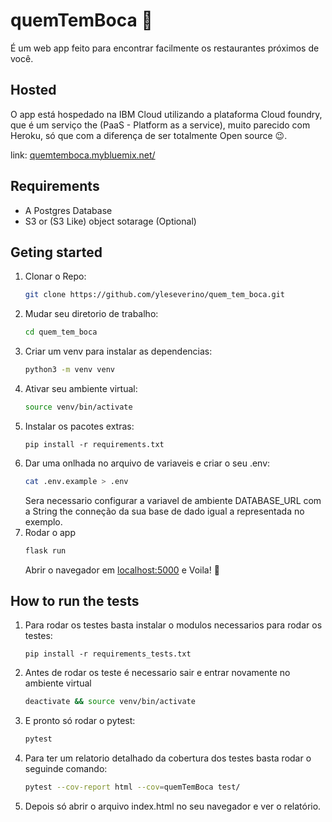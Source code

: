 # quemTemBoca 🐍

É um web app feito para encontrar facilmente os restaurantes próximos de você.

## Hosted

O app está hospedado na IBM Cloud utilizando a plataforma Cloud foundry, que é um serviço the (PaaS - Platform as a service), muito parecido com Heroku, só que com a diferença de ser totalmente Open source 😉.

link: [quemtemboca.mybluemix.net/](https://quemtemboca.mybluemix.net/)

## Requirements

- A Postgres Database
- S3 or (S3 Like) object sotarage (Optional)

## Geting started
1. Clonar o Repo:
    ```bash
    git clone https://github.com/yleseverino/quem_tem_boca.git
    ```
2. Mudar seu diretorio de trabalho:
    ```bash
    cd quem_tem_boca
    ```
3. Criar um venv para instalar as dependencias:
    ```bash
    python3 -m venv venv
    ```
4. Ativar seu ambiente virtual:
    ```bash
    source venv/bin/activate
    ```
6. Instalar os pacotes extras:
    ```
    pip install -r requirements.txt
    ```
7. Dar uma onlhada no arquivo de variaveis e criar o seu .env:
    ```bash
    cat .env.example > .env
    ```
    Sera necessario configurar a variavel de ambiente DATABASE_URL com a String the conneção da sua base de dado igual a representada no exemplo.
8. Rodar o app
    ```bash
    flask run
    ```
    Abrir o navegador em [localhost:5000](http://localhost:5000) e Voila! 🎉

## How to run the tests

1. Para rodar os testes basta instalar o modulos necessarios para rodar os testes:
    ```
    pip install -r requirements_tests.txt
    ```
2. Antes de rodar os teste é necessario sair e entrar novamente no ambiente virtual
    ```bash
    deactivate && source venv/bin/activate
    ```
3. E pronto só rodar o pytest:
    ```bash
    pytest
    ```
4. Para ter um relatorio detalhado da cobertura dos testes basta rodar o seguinde comando:
    ```bash
    pytest --cov-report html --cov=quemTemBoca test/   
    ```
5. Depois só abrir o arquivo index.html no seu navegador e ver o relatório.